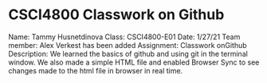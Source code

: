 # CSCI4800 Classwork on Github
Name: Tammy Husnetdinova
Class: CSCI4800-E01
Date: 1/27/21
Team member: Alex Verkest has been added
Assignment: Classwork onGithub
Description: We learned the basics of github and using git in the terminal window. We also made a simple HTML file and enabled Browser Sync to see changes made to the html file in browser in real time.

